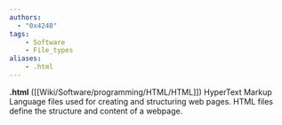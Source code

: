 ```yaml
---
authors:
  - "0x4248"
tags:
    - Software
    - File_types
aliases:
    - .html
---
```

**.html** ([[Wiki/Software/programming/HTML/HTML]]) HyperText Markup Language files used for creating and structuring web pages. HTML files define the structure and content of a webpage.
